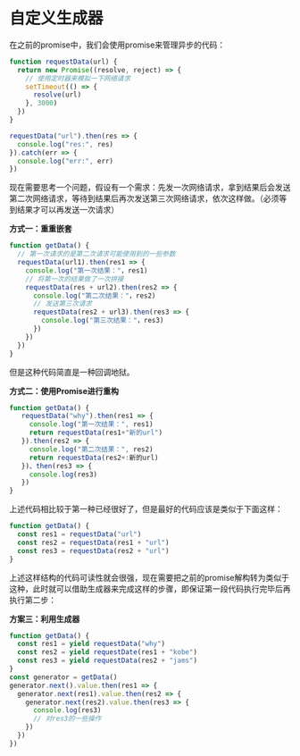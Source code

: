 # 自定义生成器

在之前的promise中，我们会使用promise来管理异步的代码：

```js
function requestData(url) {
  return new Promise((resolve, reject) => {
    // 使用定时器来模拟一下网络请求
    setTimeout(() => {
      resolve(url)
    }, 3000)
  })
}

requestData("url").then(res => {
  console.log("res:", res)
}).catch(err => {
  console.log("err:", err)
})
```

现在需要思考一个问题，假设有一个需求：先发一次网络请求，拿到结果后会发送第二次网络请求，等待到结果后再次发送第三次网络请求，依次这样做。（必须等到结果才可以再发送一次请求）

**方式一：重重嵌套**

```js
function getData() {
  // 第一次请求的是第二次请求可能使用到的一些参数
  requestData(url1).then(res1 => {
    console.log("第一次结果："，res1)
    // 将第一次的结果做了一次拼接
    requestData(res + url2).then(res2 => {
      console.log("第二次结果："，res2)
      // 发送第三次请求
      requestData(res2 + url3).then(res3 => {
        console.log("第三次结果："，res3)
      })
    })
  })
}
```

但是这种代码简直是一种回调地狱。

**方式二：使用Promise进行重构**

```js
function getData() {
   requestData("why").then(res1 => {
     console.log("第一次结果：", res1)
     return requestData(res1+"新的url")
   }).then(res2 => {
     console.log("第二次结果：", res2)
     return requestData(res2+:新的url)
   })、then(res3 => {
     console.log(res3)
   })
}
```

上述代码相比较于第一种已经很好了，但是最好的代码应该是类似于下面这样：

```js
function getData() {
  const res1 = requestData("url")
  const res2 = requestData(res1 + "url")
  const res3 = requestData(res2 + "url")
}
```

上述这样结构的代码可读性就会很强，现在需要把之前的promise解构转为类似于这种，此时就可以借助生成器来完成这样的步骤，即保证第一段代码执行完毕后再执行第二步：

**方案三：利用生成器**

```js
function getData() {
  const res1 = yield requestData("why")
  const res2 = yield requestDate(res1 + "kobe")
  const res3 = yield requestData(res2 + "jams")
}
const generator = getData()
generator.next().value.then(res1 => {
  generator.next(res1).value.then(res2 => {
    generator.next(res2).value.then(res3 => {
      console.log(res3)
      // 对res3的一些操作
    })
  })
})
```







